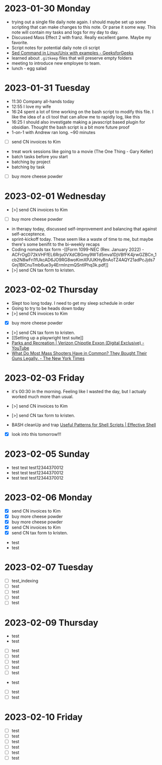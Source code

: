 # 2023-01-30 Monday

- trying out a single file daily note again. I should maybe set up some scripting that can make changes to this note. Or parse it some way. This note will contain my tasks and logs for my day to day.
- Discussed Mass Effect 2 with franz. Really excellent game. Maybe my favorite.
- Script notes for potential daily note cli script
- [Sed Command in Linux/Unix with examples - GeeksforGeeks](https://www.geeksforgeeks.org/sed-command-in-linux-unix-with-examples/)
- learned about `.gitkeep` files that will preserve empty folders
- meeting to introduce new employee to team.
- lunch - egg salad

# 2023-01-31 Tuesday

- 11:30 Company all-hands today
- 12:55 I love my wife
- 16:24 spent a lot of time working on the bash script to modify this file. I like the idea of a cli tool that can allow me to rapidly log, like this
- 16:25 I should also investigate making a javascript based plugin for obsidian. Thought the bash script is a bit more future proof
- 1-on-1 with Andrew ran long. ~90 minutes
- [ ] send CN invoices to Kim
- treat work sessions like going to a movie (The One Thing - Gary Keller)
- batch tasks before you start
- batching by project
- batching by task
- [ ] buy more cheese powder

# 2023-02-01 Wednesday

- [>] send CN invoices to Kim
- [ ] buy more cheese powder
- in therapy today, discussed self-improvement and balancing that against self-acceptence.
- sprint-kickoff today. These seem like a waste of time to me, but maybe there's some benifit to the bi-weekly recaps
- Coding nomads tax form -[[Form 1099-NEC (Rev. January 2022) - ACFrOgD72kVHFfEL6Rrju0VXdCBGmy9WTd5mva1DjVBfFK4jrwGZBCn_1cb2N8wFri1fUkcAD6JO9RG8woKimXPJUKHyBnAoTZ4AQY21adPcJjds7Gnj1BICnuTmb6ue3y4ErmlnzmQSntIPhq3k.pdf]]
- [>] send CN tax form to kristen.

# 2023-02-02 Thursday

- Slept too long today. I need to get my sleep schedule in order
- Going to try to be heads down today
- [>] send CN invoices to Kim
- [x] buy more cheese powder
- [>] send CN tax form to kristen.
- [[Setting up a playwright test suite]]
- [Parks and Recreation | Verizon Chipotle Exxon (Digital Exclusive) - YouTube](https://www.youtube.com/watch?v=XFKoGtgg6Mo)
- [What Do Most Mass Shooters Have in Common? They Bought Their Guns Legally. - The New York Times](https://www.nytimes.com/2022/05/16/us/politics/legal-gun-purchase-mass-shooting.html)

# 2023-02-03 Friday

- it's 00:30 in the morning. Feeling like I wasted the day, but I actualy worked much more than usual.
- [>] send CN invoices to Kim
- [>] send CN tax form to kristen.

- BASH cleanUp and trap [Useful Patterns for Shell Scripts | Effective Shell](https://effective-shell.com/part-4-shell-scripting/useful-patterns-for-shell-scripts/)

- [x] look into this tomorrow!!!


# 2023-02-05 Sunday

- test test test12344370012
- test test test12344370012
- test test test12344370012

# 2023-02-06 Monday

- [x] send CN invoices to Kim
- [x] buy more cheese powder
- [x] buy more cheese powder
- [x] send CN invoices to Kim
- [x] send CN tax form to kristen.
- test
- test

# 2023-02-07 Tuesday

- [ ] test_indexing
- [ ] test
- [ ] test
- [ ] test
- [ ] test

# 2023-02-09 Thursday 

- test
- test
- [ ] test
- [ ] test
- [ ] test
- [ ] test
- [ ] test
- test
- [ ] test
- [ ] test

# 2023-02-10 Friday 

- [ ] test
- [ ] test
- [ ] test
- [ ] test
- [ ] test
- [ ] test
